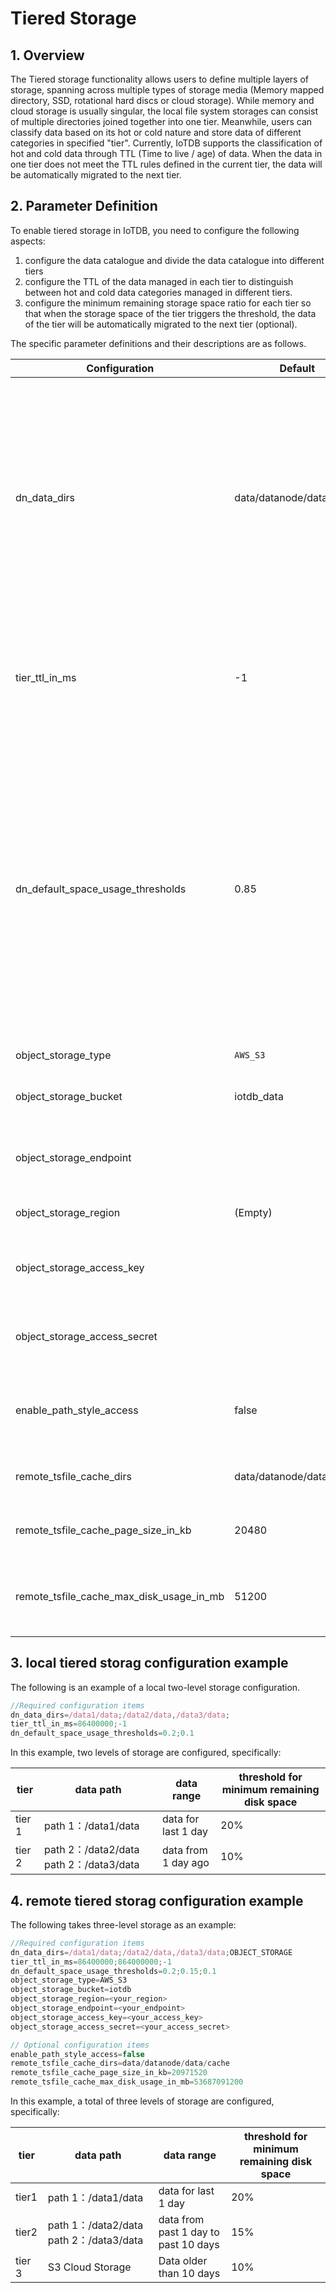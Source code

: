 <!--

    Licensed to the Apache Software Foundation (ASF) under one
    or more contributor license agreements.  See the NOTICE file
    distributed with this work for additional information
    regarding copyright ownership.  The ASF licenses this file
    to you under the Apache License, Version 2.0 (the
    "License"); you may not use this file except in compliance
    with the License.  You may obtain a copy of the License at
    
        http://www.apache.org/licenses/LICENSE-2.0
    
    Unless required by applicable law or agreed to in writing,
    software distributed under the License is distributed on an
    "AS IS" BASIS, WITHOUT WARRANTIES OR CONDITIONS OF ANY
    KIND, either express or implied.  See the License for the
    specific language governing permissions and limitations
    under the License.

-->

# Tiered Storage 
## 1. Overview

The Tiered storage functionality allows users to define multiple layers of storage, spanning across multiple types of storage media (Memory mapped directory, SSD, rotational hard discs or cloud storage). While memory and cloud storage is usually singular, the local file system storages can consist of multiple directories joined together into one tier. Meanwhile, users can classify data based on its hot or cold nature and store data of different categories in specified "tier". Currently, IoTDB supports the classification of hot and cold data through TTL (Time to live / age) of data.  When the data in one tier does not meet the TTL rules defined in the current tier, the data will be automatically migrated to the next tier.

## 2. Parameter Definition

To enable tiered storage in IoTDB, you need to configure the following aspects:

1. configure the data catalogue and divide the data catalogue into different tiers
2. configure the TTL of the data managed in each tier to distinguish between hot and cold data categories managed in different tiers.
3. configure the minimum remaining storage space ratio for each tier so that when the storage space of the tier triggers the threshold, the data of the tier will be automatically migrated to the next tier (optional).

The specific parameter definitions and their descriptions are as follows.

| Configuration                                   | Default                    | Description                                                          | Constraint                                                          |
| --------------------------------------- | ------------------------ | ------------------------------------------------------------ | ------------------------------------------------------------ |
| dn_data_dirs                            | data/datanode/data                        | specify different storage directories and divide the storage directories into tiers             | Each level of storage uses a semicolon to separate, and commas to separate within a single level; cloud (OBJECT_STORAGE) configuration can only be used as the last level of storage and the first level can't be used as cloud storage; a cloud object at most; the remote storage directory is denoted by OBJECT_STORAGE |
| tier_ttl_in_ms                        | -1                        | Define the maximum age of data for which each tier is responsible                    | Each level of storage is separated by a semicolon; the number of levels should match the number of levels defined by dn_data_dirs；"-1" means "unlimited". |
| dn_default_space_usage_thresholds        | 0.85                     | Define the maximum storage usage threshold ratio for each tier of data directories. When the used space exceeds this ratio, the data will be automatically migrated to the next tier. If the storage usage of the last tier surpasses this threshold, the system will be set to ​​READ_ONLY​​ mode. | Each level of storage is separated by a semicolon; the number of levels should match the number of levels defined by dn_data_dirs |
| object_storage_type                     | `AWS_S3`                   | Cloud storage type.                   | all `AWS_S3` is supported.                           |
| object_storage_bucket                   | iotdb_data                        | Name of cloud storage bucket                                       | Bucket definition in AWS S3; no need to configure if remote storage is not used        |
| object_storage_endpoint                 |                          | endpoint of cloud storage                                          | endpoint of AWS S3；If remote storage is not used, no configuration required             |
| object_storage_region                 | (Empty)                    | Cloud storage Region.              | Required only if cloud storage is used.                       |
| object_storage_access_key               |                          | Authentication information stored in the cloud: key                                       | AWS S3 credential key；If remote storage is not used, no configuration required       |
| object_storage_access_secret            |                          | Authentication information stored in the cloud: secret                                    | AWS S3 credential secret；If remote storage is not used, no configuration required    |
| enable_path_style_access             | false                    | Whether to enable path style access for object storage service.       | Required only if cloud storage is used.                   |
| remote_tsfile_cache_dirs                | data/datanode/data/cache | Cache directory stored locally in the cloud                                     | If remote storage is not used, no configuration required                                 |
| remote_tsfile_cache_page_size_in_kb     | 20480                    |Block size of locally cached files stored in the cloud                               | If remote storage is not used, no configuration required                                 |
| remote_tsfile_cache_max_disk_usage_in_mb | 51200                    | Maximum Disk Occupancy Size for Cloud Storage Local Cache                           | If remote storage is not used, no configuration required                                 |

## 3. local tiered storag configuration example

The following is an example of a local two-level storage configuration.

```JavaScript
//Required configuration items
dn_data_dirs=/data1/data;/data2/data,/data3/data;
tier_ttl_in_ms=86400000;-1
dn_default_space_usage_thresholds=0.2;0.1
```

In this example, two levels of storage are configured, specifically:

| **tier** | **data path**                           | **data range**    | **threshold for minimum remaining disk space** |
| -------- | -------------------------------------- | --------------- | ------------------------ |
| tier 1   | path 1：/data1/data                    | data for last 1 day | 20%                      |
| tier 2   | path 2：/data2/data path 2：/data3/data | data from 1 day ago  | 10%                      |

## 4. remote tiered storag configuration example

The following takes three-level storage as an example:

```JavaScript
//Required configuration items
dn_data_dirs=/data1/data;/data2/data,/data3/data;OBJECT_STORAGE
tier_ttl_in_ms=86400000;864000000;-1
dn_default_space_usage_thresholds=0.2;0.15;0.1
object_storage_type=AWS_S3
object_storage_bucket=iotdb
object_storage_region=<your_region>
object_storage_endpoint=<your_endpoint>
object_storage_access_key=<your_access_key>
object_storage_access_secret=<your_access_secret>

// Optional configuration items
enable_path_style_access=false
remote_tsfile_cache_dirs=data/datanode/data/cache
remote_tsfile_cache_page_size_in_kb=20971520
remote_tsfile_cache_max_disk_usage_in_mb=53687091200
```

In this example, a total of three levels of storage are configured, specifically:

| **tier** | **data path**                           | **data range**                 | **threshold for minimum remaining disk space** |
| -------- | -------------------------------------- | ---------------------------- | ------------------------ |
| tier1   | path 1：/data1/data                    | data for last 1 day              | 20%                      |
| tier2   | path 1：/data2/data path 2：/data3/data | data from past 1 day to past 10 days | 15%                      |
| tier 3   |  S3 Cloud Storage         | Data older than 10 days        | 10%                           |
